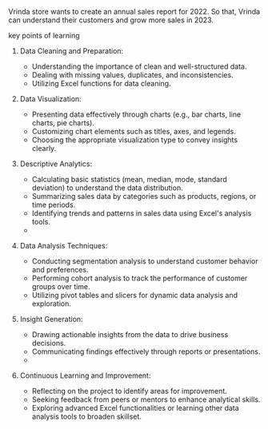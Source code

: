 Vrinda store wants to create an annual sales report for 2022. So that, Vrinda can understand their customers and grow more sales in 2023.

key points of learning
1. Data Cleaning and Preparation:
   - Understanding the importance of clean and well-structured data.
   - Dealing with missing values, duplicates, and inconsistencies.
   - Utilizing Excel functions for data cleaning.

2. Data Visualization:
   - Presenting data effectively through charts (e.g., bar charts, line charts, pie charts).
   - Customizing chart elements such as titles, axes, and legends.
   - Choosing the appropriate visualization type to convey insights clearly.

3. Descriptive Analytics:
   - Calculating basic statistics (mean, median, mode, standard deviation) to understand the data distribution.
   - Summarizing sales data by categories such as products, regions, or time periods.
   - Identifying trends and patterns in sales data using Excel's analysis tools.
   - 
4. Data Analysis Techniques:
   - Conducting segmentation analysis to understand customer behavior and preferences.
   - Performing cohort analysis to track the performance of customer groups over time.
   - Utilizing pivot tables and slicers for dynamic data analysis and exploration.

6. Insight Generation:
   - Drawing actionable insights from the data to drive business decisions.
   - Communicating findings effectively through reports or presentations.
   - 
7. Continuous Learning and Improvement:
   - Reflecting on the project to identify areas for improvement.
   - Seeking feedback from peers or mentors to enhance analytical skills.
   - Exploring advanced Excel functionalities or learning other data analysis tools to broaden skillset.
